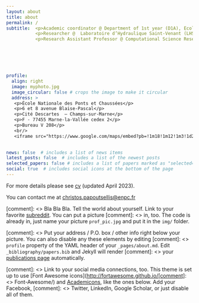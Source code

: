 ```yaml
---
layout: about
title: about
permalink: /
subtitle:  <p>Academic coordinator @ Department of 1st year (D1A), Ecole Nationale des Ponts et Chaussées (ENPC) - Institut Polytechnique de Paris (IPP)</p>
           <p>Researcher @  Laboratoire d’Hydraulique Saint-Venant (LHSV)</p>
           <p>Research Assistant Professor @ Computational Science Research Center (CSRC) - San Diego State University (SDSU)</p> 






profile:
  align: right
  image: myphoto.jpg
  image_circular: false # crops the image to make it circular
  address: >
   <p>École Nationale des Ponts et Chaussées</p>
   <p>6 et 8 avenue Blaise-Pascal</p>
   <p>Cité Descartes  – Champs-sur-Marne</p>
   <p>F - 77455 Marne-la-Vallée cedex 2</p>
   <p>Bureau V 208</p>
   <br/>
   <iframe src="https://www.google.com/maps/embed?pb=!1m18!1m12!1m3!1d2625.8961328681676!2d2.585828877060099!3d48.84111987132994!2m3!1f0!2f0!3f0!3m2!1i1024!2i768!4f13.1!3m3!1m2!1s0x47e60e2d7f85dc39%3A0x14058c059473d90b!2s%C3%89cole%20des%20ponts%20ParisTech!5e0!3m2!1sen!2sfr!4v1756750198016!5m2!1sen!2sfr" width="150" height="112" style="border:0;" allowfullscreen="" loading="lazy" referrerpolicy="no-referrer-when-downgrade"></iframe>

    
news: false  # includes a list of news items
latest_posts: false  # includes a list of the newest posts
selected_papers: false # includes a list of papers marked as "selected={true}"
social: true  # includes social icons at the bottom of the page
---
```



For more details please see [cv](https://chpapoutsellis.github.io/cv/) (updated April 2023).

You can contact me at christos.papoutsellis@enpc.fr

[comment]: <> Bla Bla Bla. Tell the world about yourself. Link to your favorite [subreddit](http://reddit.com). You can put a picture [comment]: <> in, too. The code is already in, just name your picture `prof_pic.jpg` and put it in the `img/` folder.

[comment]: <> Put your address / P.O. box / other info right below your picture. You can also disable any these elements by editing [comment]: <> `profile` property of the YAML header of your `_pages/about.md`. Edit `_bibliography/papers.bib` and Jekyll will render [comment]: <> your [publications page](/al-folio/publications/) automatically.

[comment]: <> Link to your social media connections, too. This theme is set up to use [Font Awesome icons](http://fortawesome.github.io/[comment]: <> Font-Awesome/) and [Academicons](https://jpswalsh.github.io/academicons/), like the ones below. Add your Facebook, [comment]: <> Twitter, LinkedIn, Google Scholar, or just disable all of them.
